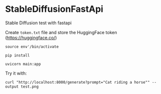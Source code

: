 # StableDiffusionFastApi
Stable Diffusion test with fastapi


Create `token.txt` file and store the HuggingFace token (https://huggingface.co/)

`source env'/bin/activate`

`pip install`

`uvicorn main:app`

Try it with:

`curl "http://localhost:8000/generate?prompt="Cat riding a horse"" --output test.png`

